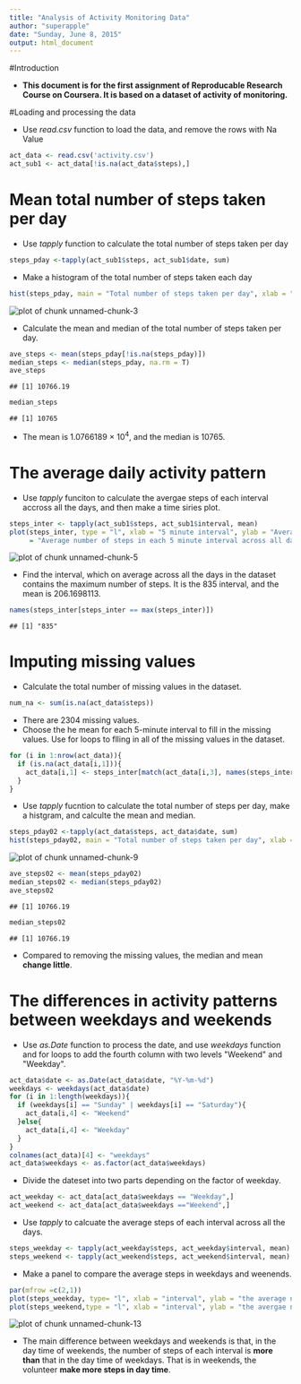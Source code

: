 ```yaml
---
title: "Analysis of Activity Monitoring Data"
author: "superapple"
date: "Sunday, June 8, 2015"
output: html_document
---
```

#Introduction
* **This document is for the first assignment of Reproducable Research Course on Coursera. It is based on a dataset of activity of monitoring.**

#Loading and processing the data
* Use *read.csv* function to load the data, and remove the rows with Na Value

```r
act_data <- read.csv('activity.csv')
act_sub1 <- act_data[!is.na(act_data$steps),]
```
# Mean total number of steps taken per day
* Use *tapply* function to calculate the total number of steps taken per day

```r
steps_pday <-tapply(act_sub1$steps, act_sub1$date, sum)
```
* Make a histogram of the total number of steps taken each day

```r
hist(steps_pday, main = "Total number of steps taken per day", xlab = "Total steps")
```

![plot of chunk unnamed-chunk-3](figure/unnamed-chunk-3-1.png) 

* Calculate the mean and median of the total number of steps taken per day.

```r
ave_steps <- mean(steps_pday[!is.na(steps_pday)])
median_steps <- median(steps_pday, na.rm = T)
ave_steps
```

```
## [1] 10766.19
```

```r
median_steps
```

```
## [1] 10765
```
* The mean is 1.0766189 &times; 10<sup>4</sup>, and the median is 10765.

# The average daily activity pattern
* Use *tapply* funciton to calculate the avergae steps of each interval accross all the days, and then make a time siries plot.

```r
steps_inter <- tapply(act_sub1$steps, act_sub1$interval, mean)
plot(steps_inter, type = "l", xlab = "5 minute interval", ylab = "Average number of steps", main
     = "Average number of steps in each 5 minute interval across all days")
```

![plot of chunk unnamed-chunk-5](figure/unnamed-chunk-5-1.png) 

* Find the interval, which on average across all the days in the dataset contains the maximum number of steps. It is the 835 interval, and the mean is 206.1698113.

```r
names(steps_inter[steps_inter == max(steps_inter)])
```

```
## [1] "835"
```

# Imputing missing values

* Calculate the total number of missing values in the dataset.

```r
num_na <- sum(is.na(act_data$steps))
```
* There are 2304 missing values.
* Choose the he mean for each 5-minute interval to fill in the missing values. Use 
for loops to flling in all of the missing values in the dataset. 

```r
for (i in 1:nrow(act_data)){
  if (is.na(act_data[i,1])){
    act_data[i,1] <- steps_inter[match(act_data[i,3], names(steps_inter))]
  }
}
```
* Use *tapply* fucntion to calculate the total number of steps per day, make a histgram, and calculte the mean and median.

```r
steps_pday02 <-tapply(act_data$steps, act_data$date, sum)
hist(steps_pday02, main = "Total number of steps taken per day", xlab = "Total steps")
```

![plot of chunk unnamed-chunk-9](figure/unnamed-chunk-9-1.png) 

```r
ave_steps02 <- mean(steps_pday02)
median_steps02 <- median(steps_pday02)
ave_steps02
```

```
## [1] 10766.19
```

```r
median_steps02
```

```
## [1] 10766.19
```
* Compared to removing the missing values, the median and mean **change little**.

#  The differences in activity patterns between weekdays and weekends
* Use *as.Date* function to process the date, and use *weekdays* function and for loops to add the fourth column with two levels "Weekend" and "Weekday".

```r
act_data$date <- as.Date(act_data$date, "%Y-%m-%d")
weekdays <- weekdays(act_data$date)
for (i in 1:length(weekdays)){
  if (weekdays[i] == "Sunday" | weekdays[i] == "Saturday"){
    act_data[i,4] <- "Weekend"
  }else{
    act_data[i,4] <- "Weekday"
  }
}
colnames(act_data)[4] <- "weekdays"
act_data$weekdays <- as.factor(act_data$weekdays)
```

* Divide the dateset into two parts depending on the factor of weekday.

```r
act_weekday <- act_data[act_data$weekdays == "Weekday",]
act_weekend <- act_data[act_data$weekdays =="Weekend",]
```
* Use *tapply* to calcuate the average steps of each interval across all the days.

```r
steps_weekday <- tapply(act_weekday$steps, act_weekday$interval, mean)
steps_weekend <- tapply(act_weekend$steps, act_weekend$interval, mean)
```
* Make a panel to compare the average steps in weekdays and weenends.

```r
par(mfrow =c(2,1))
plot(steps_weekday, type= "l", xlab = "interval", ylab = "the average number of steps", main = "The average number of steps of each interval in weekdays")
plot(steps_weekend,type = "l", xlab = "interval", ylab = "the avergae number of steps", main = "The average number of steps of each interval in weekends")
```

![plot of chunk unnamed-chunk-13](figure/unnamed-chunk-13-1.png) 

* The main difference between weekdays and weekends is that, in the day time of weekends, the number of steps of each interval is **more than** that in the day time of weekdays. That is in weekends, the volunteer **make more steps in day time**.
